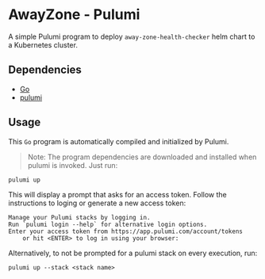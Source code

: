 # AwayZone - Pulumi

A simple Pulumi program to deploy `away-zone-health-checker` helm chart to a Kubernetes cluster.

## Dependencies

- [Go](https://go.dev/doc/install)
- [pulumi](https://www.pulumi.com/docs/install/)

## Usage

This `Go` program is automatically compiled and initialized by Pulumi.

> Note: The program dependencies are downloaded and installed when pulumi is invoked.
> Just run:

```shell
pulumi up
```

This will display a prompt that asks for an access token.
Follow the instructions to loging or generate a new access token:

```
Manage your Pulumi stacks by logging in.
Run `pulumi login --help` for alternative login options.
Enter your access token from https://app.pulumi.com/account/tokens
    or hit <ENTER> to log in using your browser:
```

Alternatively, to not be prompted for a pulumi stack on every execution, run:

```shell
pulumi up --stack <stack name>
```
